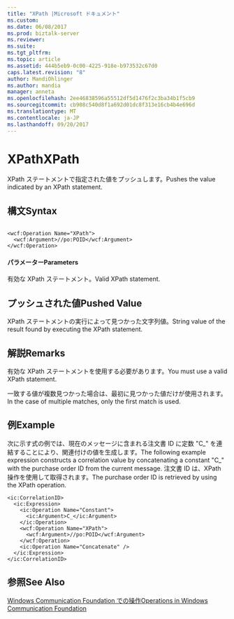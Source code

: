 ```yaml
---
title: "XPath |Microsoft ドキュメント"
ms.custom: 
ms.date: 06/08/2017
ms.prod: biztalk-server
ms.reviewer: 
ms.suite: 
ms.tgt_pltfrm: 
ms.topic: article
ms.assetid: 444b5eb9-0c00-4225-918e-b973532c67d0
caps.latest.revision: "8"
author: MandiOhlinger
ms.author: mandia
manager: anneta
ms.openlocfilehash: 2ee46838596a55512df5d1476f2c3ba34b1f5cb9
ms.sourcegitcommit: cb908c540d8f1a692d01dc8f313e16cb4b4e696d
ms.translationtype: MT
ms.contentlocale: ja-JP
ms.lasthandoff: 09/20/2017
---
```

# <a name="xpath"></a><span data-ttu-id="ea03f-102">XPath</span><span class="sxs-lookup"><span data-stu-id="ea03f-102">XPath</span></span>
<span data-ttu-id="ea03f-103">XPath ステートメントで指定された値をプッシュします。</span><span class="sxs-lookup"><span data-stu-id="ea03f-103">Pushes the value indicated by an XPath statement.</span></span>  
  
## <a name="syntax"></a><span data-ttu-id="ea03f-104">構文</span><span class="sxs-lookup"><span data-stu-id="ea03f-104">Syntax</span></span>  
  
```  
  
<wcf:Operation Name="XPath">  
  <wcf:Argument>//po:POID</wcf:Argument>  
</wcf:Operation>  
```  
  
#### <a name="parameters"></a><span data-ttu-id="ea03f-105">パラメーター</span><span class="sxs-lookup"><span data-stu-id="ea03f-105">Parameters</span></span>  
 <span data-ttu-id="ea03f-106">有効な XPath ステートメント。</span><span class="sxs-lookup"><span data-stu-id="ea03f-106">Valid XPath statement.</span></span>  
  
## <a name="pushed-value"></a><span data-ttu-id="ea03f-107">プッシュされた値</span><span class="sxs-lookup"><span data-stu-id="ea03f-107">Pushed Value</span></span>  
 <span data-ttu-id="ea03f-108">XPath ステートメントの実行によって見つかった文字列値。</span><span class="sxs-lookup"><span data-stu-id="ea03f-108">String value of the result found by executing the XPath statement.</span></span>  
  
## <a name="remarks"></a><span data-ttu-id="ea03f-109">解説</span><span class="sxs-lookup"><span data-stu-id="ea03f-109">Remarks</span></span>  
 <span data-ttu-id="ea03f-110">有効な XPath ステートメントを使用する必要があります。</span><span class="sxs-lookup"><span data-stu-id="ea03f-110">You must use a valid XPath statement.</span></span>  
  
 <span data-ttu-id="ea03f-111">一致する値が複数見つかった場合は、最初に見つかった値だけが使用されます。</span><span class="sxs-lookup"><span data-stu-id="ea03f-111">In the case of multiple matches, only the first match is used.</span></span>  
  
## <a name="example"></a><span data-ttu-id="ea03f-112">例</span><span class="sxs-lookup"><span data-stu-id="ea03f-112">Example</span></span>  
 <span data-ttu-id="ea03f-113">次に示す式の例では、現在のメッセージに含まれる注文書 ID に定数 "C_" を連結することにより、関連付けの値を生成します。</span><span class="sxs-lookup"><span data-stu-id="ea03f-113">The following example expression constructs a correlation value by concatenating a constant "C_" with the purchase order ID from the current message.</span></span> <span data-ttu-id="ea03f-114">注文書 ID は、XPath 操作を使用して取得されます。</span><span class="sxs-lookup"><span data-stu-id="ea03f-114">The purchase order ID is retrieved by using the XPath operation.</span></span>  
  
```  
<ic:CorrelationID>  
  <ic:Expression>  
    <ic:Operation Name="Constant">  
      <ic:Argument>C_</ic:Argument>  
    </ic:Operation>  
    <wcf:Operation Name="XPath">  
      <wcf:Argument>//po:POID</wcf:Argument>  
    </wcf:Operation>  
    <ic:Operation Name="Concatenate" />  
  </ic:Expression>  
</ic:CorrelationID>  
```  
  
## <a name="see-also"></a><span data-ttu-id="ea03f-115">参照</span><span class="sxs-lookup"><span data-stu-id="ea03f-115">See Also</span></span>  
 [<span data-ttu-id="ea03f-116">Windows Communication Foundation での操作</span><span class="sxs-lookup"><span data-stu-id="ea03f-116">Operations in Windows Communication Foundation</span></span>](../core/operations-in-windows-communication-foundation.md)